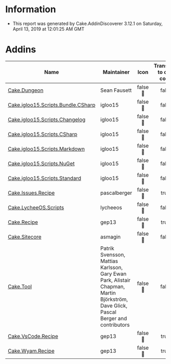 # Information

- This report was generated by Cake.AddinDiscoverer 3.12.1 on Saturday, April 13, 2019 at 12:01:25 AM GMT

# Addins

| Name | Maintainer | Icon | Transferred to cake-contrib |
| --- | --- | :---: | :---: |
| [Cake.Dungeon](https://www.nuget.org/packages/Cake.Dungeon/) | Sean Fausett | false :small_red_triangle: | false :small_red_triangle: |
| [Cake.igloo15.Scripts.Bundle.CSharp](https://www.nuget.org/packages/Cake.igloo15.Scripts.Bundle.CSharp/) | igloo15 | false :small_red_triangle: | false :small_red_triangle: |
| [Cake.igloo15.Scripts.Changelog](https://www.nuget.org/packages/Cake.igloo15.Scripts.Changelog/) | igloo15 | false :small_red_triangle: | false :small_red_triangle: |
| [Cake.igloo15.Scripts.CSharp](https://www.nuget.org/packages/Cake.igloo15.Scripts.CSharp/) | igloo15 | false :small_red_triangle: | false :small_red_triangle: |
| [Cake.igloo15.Scripts.Markdown](https://www.nuget.org/packages/Cake.igloo15.Scripts.Markdown/) | igloo15 | false :small_red_triangle: | false :small_red_triangle: |
| [Cake.igloo15.Scripts.NuGet](https://www.nuget.org/packages/Cake.igloo15.Scripts.NuGet/) | igloo15 | false :small_red_triangle: | false :small_red_triangle: |
| [Cake.igloo15.Scripts.Standard](https://www.nuget.org/packages/Cake.igloo15.Scripts.Standard/) | igloo15 | false :small_red_triangle: | false :small_red_triangle: |
| [Cake.Issues.Recipe](https://github.com/cake-contrib/Cake.Issues.Recipe) | pascalberger | false :small_red_triangle: | true :white_check_mark: |
| [Cake.LycheeOS.Scripts](https://github.com/lycheeos/cake-tools) | lycheeos | false :small_red_triangle: | false :small_red_triangle: |
| [Cake.Recipe](https://github.com/cake-contrib/Cake.Recipe) | gep13 | false :small_red_triangle: | true :white_check_mark: |
| [Cake.Sitecore](https://github.com/asmagin/Cake.Sitecore) | asmagin | false :small_red_triangle: | false :small_red_triangle: |
| [Cake.Tool](https://cakebuild.net/) | Patrik Svensson, Mattias Karlsson, Gary Ewan Park, Alistair Chapman, Martin Björkström, Dave Glick, Pascal Berger and contributors | false :small_red_triangle: | false :small_red_triangle: |
| [Cake.VsCode.Recipe](https://github.com/cake-contrib/Cake.VsCode.Recipe) | gep13 | false :small_red_triangle: | true :white_check_mark: |
| [Cake.Wyam.Recipe](https://github.com/cake-contrib/Cake.Wyam.Recipe) | gep13 | false :small_red_triangle: | true :white_check_mark: |
